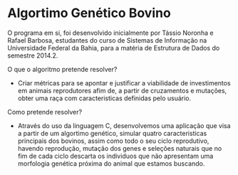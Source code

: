 Algortimo Genético Bovino
==

O programa em si, foi desenvolvido inicialmente por Tássio Noronha e Rafael Barbosa, estudantes do curso de Sistemas de Informação na Universidade Federal da Bahia, para a matéria de Estrutura de Dados do semestre 2014.2.

O que o algoritmo pretende resolver?

- Criar métricas para se apontar e justificar a viabilidade de investimentos em animais reprodutores afim de, a partir de cruzamentos e mutações, obter uma raça com caracteristicas definidas pelo usuário.

Como pretende resolver?

- Através do uso da linguagem C, desenvolvemos uma aplicação que visa a partir de um algortimo genético, simular quatro caracteristicas principais dos bovinos, assim como todo o seu ciclo reprodutivo, havendo reprodução, mutação dos genes e seleções naturais que no fim de cada ciclo descarta os individuos que não apresentam uma morfologia genética próxima do animal que estamos buscando.
